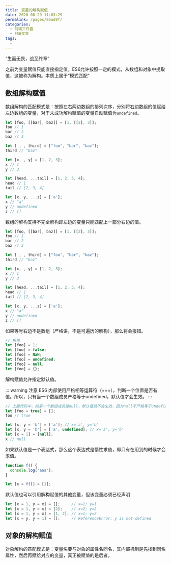 ```yaml
---
title: 变量的解构赋值
date: 2020-08-29 11:03:29
permalink: /pages/86ad9f/
categories: 
  - 前端三件套
  - ES6文章
tags: 
  - 
---
```

“生而无畏，战至终章”

之前为变量赋值只能直接指定值。ES6允许按照一定的模式，从数组和对象中提取值，这被称为解构。本质上属于“模式匹配”

<!-- more -->


## 数组解构赋值

数组解构的匹配模式是：按照左右两边数组的排列次序，分别将右边数组的值赋给左边数组的变量，对于未成功解构赋值的变量自动赋值为`undefined`。

``` js
let [foo, [[bar], baz]] = [1, [[2], 3]];
foo // 1
bar // 2
baz // 3

let [ , , third] = ["foo", "bar", "baz"];
third // "baz"

let [x, , y] = [1, 2, 3];
x // 1
y // 3

let [head, ...tail] = [1, 2, 3, 4];
head // 1
tail // [2, 3, 4]

let [x, y, ...z] = ['a'];
x // "a"
y // undefined
z // []
```

数组的解构支持不完全解构即左边的变量只能匹配上一部分右边的值。

``` js
let [foo, [[bar], baz]] = [1, [[2], 3]];
foo // 1
bar // 2
baz // 3

let [ , , third] = ["foo", "bar", "baz"];
third // "baz"

let [x, , y] = [1, 2, 3];
x // 1
y // 3

let [head, ...tail] = [1, 2, 3, 4];
head // 1
tail // [2, 3, 4]

let [x, y, ...z] = ['a'];
x // "a"
y // undefined
z // []
```

如果等号右边不是数组（严格讲，不是可遍历的解构），那么将会报错。

``` js
// 报错
let [foo] = 1;
let [foo] = false;
let [foo] = NaN;
let [foo] = undefined;
let [foo] = null;
let [foo] = {};
```

解构赋值允许指定默认值。

::: warning 注意
ES6 内部使用严格相等运算符（===），判断一个位置是否有值。所以，只有当一个数组成员严格等于undefined，默认值才会生效。
:::

``` js
// 上面代码中，如果一个数组成员是null，默认值就不会生效，因为null不严格等于undefined。
let [foo = true] = [];
foo // true

let [x, y = 'b'] = ['a']; // x='a', y='b'
let [x, y = 'b'] = ['a', undefined]; // x='a', y='b'
let [x = 1] = [null];
x // null
```

如果默认值是一个表达式，那么这个表达式是惰性求值，即只有在用到的时候才会求值。
``` js
function f() {
  console.log('aaa');
}

let [x = f()] = [1];
```

默认值也可以引用解构赋值的其他变量，但该变量必须已经声明

``` js
let [x = 1, y = x] = [];     // x=1; y=1
let [x = 1, y = x] = [2];    // x=2; y=2
let [x = 1, y = x] = [1, 2]; // x=1; y=2
let [x = y, y = 1] = [];     // ReferenceError: y is not defined
```


## 对象的解构赋值

对象解构的匹配模式是：变量名要与对象的属性名同名，其内部机制是先找到同名属性，然后再赋给对应的变量，真正被赋值的是后者。

``` js

```